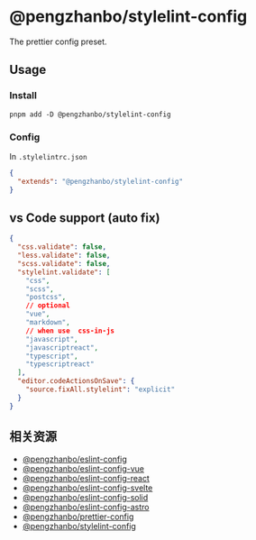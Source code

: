# @pengzhanbo/stylelint-config

The prettier config preset.

## Usage

### Install

```
pnpm add -D @pengzhanbo/stylelint-config
```

### Config

In `.stylelintrc.json`

``` json
{
  "extends": "@pengzhanbo/stylelint-config"
}
```


## vs Code support (auto fix)

```json
{
  "css.validate": false,
  "less.validate": false,
  "scss.validate": false,
  "stylelint.validate": [
    "css",
    "scss",
    "postcss",
    // optional
    "vue",
    "markdown",
    // when use  css-in-js
    "javascript",
    "javascriptreact",
    "typescript",
    "typescriptreact"
  ],
  "editor.codeActionsOnSave": {
    "source.fixAll.stylelint": "explicit"
  }
}
```

## 相关资源
- [@pengzhanbo/eslint-config](https://github.com/pengzhanbo/configs/tree/main/packages/eslint-config)
- [@pengzhanbo/eslint-config-vue](https://github.com/pengzhanbo/configs/tree/main/packages/eslint-config-vue)
- [@pengzhanbo/eslint-config-react](https://github.com/pengzhanbo/configs/tree/main/packages/eslint-config-react)
- [@pengzhanbo/eslint-config-svelte](https://github.com/pengzhanbo/configs/tree/main/packages/eslint-config-svelte)
- [@pengzhanbo/eslint-config-solid](https://github.com/pengzhanbo/configs/tree/main/packages/eslint-config-solid)
- [@pengzhanbo/eslint-config-astro](https://github.com/pengzhanbo/configs/tree/main/packages/eslint-config-astro)
- [@pengzhanbo/prettier-config](https://github.com/pengzhanbo/configs/tree/main/packages/prettier-config)
- [@pengzhanbo/stylelint-config](https://github.com/pengzhanbo/configs/tree/main/packages/stylelint-config)
